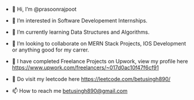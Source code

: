 - 👋 Hi, I’m @prasoonrajpoot
- 👀 I’m interested in Software Developement Internships.
- 🌱 I’m currently learning Data Structures and Algorithms.

- 💞️ I’m looking to collaborate on MERN Stack Projects, IOS Development or anything good for my carrer.
- 🔬 I have completed Freelance Projects on Upwork, view my profile here https://www.upwork.com/freelancers/~017d0ac10f47f6cf91
- 📖 Do visit my leetcode here https://leetcode.com/betusingh890/
- 📫 How to reach me betusingh890@gmail.com

<!---
prasoonrajpoot/prasoonrajpoot is a ✨ special ✨ repository because its `README.md` (this file) appears on your GitHub profile.
You can click the Preview link to take a look at your changes.
--->
